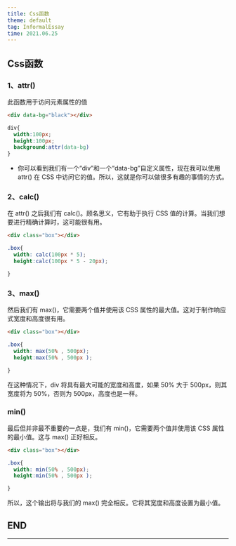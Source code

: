 ```yaml
---
title: Css函数
theme: default
tag: InformalEssay
time: 2021.06.25
---
```


## Css函数

### 1、attr()

此函数用于访问元素属性的值

```html
<div data-bg="black"></div>
```

```css
div{
  width:100px;
  height:100px;
  background:attr(data-bg)
}
```

* 你可以看到我们有一个“div”和一个“data-bg”自定义属性，现在我可以使用 attr() 在 CSS 中访问它的值。所以，这就是你可以做很多有趣的事情的方式。

### 2、calc()

在 attr() 之后我们有 calc()。顾名思义，它有助于执行 CSS 值的计算。当我们想要进行精确计算时，这可能很有用。

```html
<div class="box"></div>
```

```css
.box{
  width: calc(100px * 5);
  height:calc(100px * 5 - 20px);

}
```

### 3、max()

然后我们有 max()，它需要两个值并使用该 CSS 属性的最大值。这对于制作响应式宽度和高度很有用。

```html
<div class="box"></div>
```

```css
.box{
  width: max(50% , 500px);
  height:max(50% , 500px );

}
```

在这种情况下，div 将具有最大可能的宽度和高度，如果 50% 大于 500px，则其宽度将为 50%，否则为 500px，高度也是一样。

### min()

最后但并非最不重要的一点是，我们有 min()，它需要两个值并使用该 CSS 属性的最小值。这与 max() 正好相反。

```html
<div class="box"></div>
```

```css
.box{
  width: min(50% , 500px);
  height:min(50% , 500px );

}
```

所以，这个输出将与我们的 max() 完全相反。它将其宽度和高度设置为最小值。

## END

---
